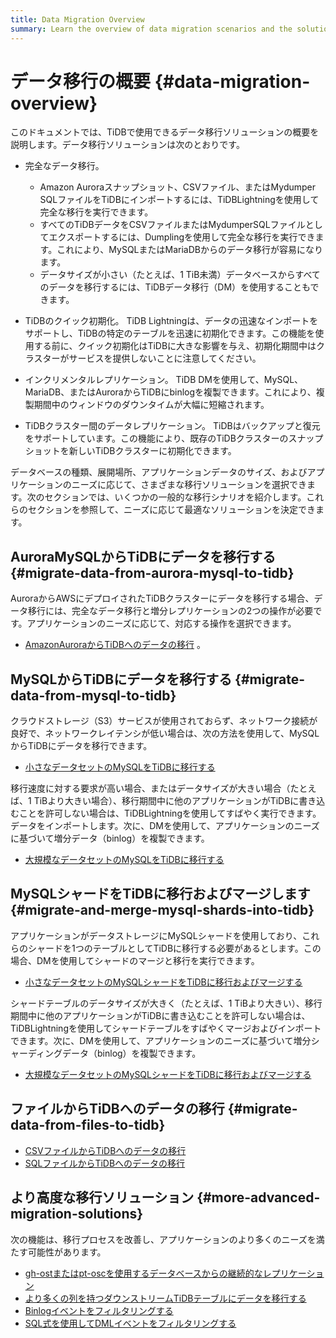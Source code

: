 ```yaml
---
title: Data Migration Overview
summary: Learn the overview of data migration scenarios and the solutions.
---
```


# データ移行の概要 {#data-migration-overview}

このドキュメントでは、TiDBで使用できるデータ移行ソリューションの概要を説明します。データ移行ソリューションは次のとおりです。

-   完全なデータ移行。
    -   Amazon Auroraスナップショット、CSVファイル、またはMydumper SQLファイルをTiDBにインポートするには、TiDBLightningを使用して完全な移行を実行できます。
    -   すべてのTiDBデータをCSVファイルまたはMydumperSQLファイルとしてエクスポートするには、Dumplingを使用して完全な移行を実行できます。これにより、MySQLまたはMariaDBからのデータ移行が容易になります。
    -   データサイズが小さい（たとえば、1 TiB未満）データベースからすべてのデータを移行するには、TiDBデータ移行（DM）を使用することもできます。

-   TiDBのクイック初期化。 TiDB Lightningは、データの迅速なインポートをサポートし、TiDBの特定のテーブルを迅速に初期化できます。この機能を使用する前に、クイック初期化はTiDBに大きな影響を与え、初期化期間中はクラスターがサービスを提供しないことに注意してください。

-   インクリメンタルレプリケーション。 TiDB DMを使用して、MySQL、MariaDB、またはAuroraからTiDBにbinlogを複製できます。これにより、複製期間中のウィンドウのダウンタイムが大幅に短縮されます。

-   TiDBクラスター間のデータレプリケーション。 TiDBはバックアップと復元をサポートしています。この機能により、既存のTiDBクラスターのスナップショットを新しいTiDBクラスターに初期化できます。

データベースの種類、展開場所、アプリケーションデータのサイズ、およびアプリケーションのニーズに応じて、さまざまな移行ソリューションを選択できます。次のセクションでは、いくつかの一般的な移行シナリオを紹介します。これらのセクションを参照して、ニーズに応じて最適なソリューションを決定できます。

## AuroraMySQLからTiDBにデータを移行する {#migrate-data-from-aurora-mysql-to-tidb}

AuroraからAWSにデプロイされたTiDBクラスターにデータを移行する場合、データ移行には、完全なデータ移行と増分レプリケーションの2つの操作が必要です。アプリケーションのニーズに応じて、対応する操作を選択できます。

-   [AmazonAuroraからTiDBへのデータの移行](/migrate-aurora-to-tidb.md) 。

## MySQLからTiDBにデータを移行する {#migrate-data-from-mysql-to-tidb}

クラウドストレージ（S3）サービスが使用されておらず、ネットワーク接続が良好で、ネットワークレイテンシが低い場合は、次の方法を使用して、MySQLからTiDBにデータを移行できます。

-   [小さなデータセットのMySQLをTiDBに移行する](/migrate-small-mysql-to-tidb.md)

移行速度に対する要求が高い場合、またはデータサイズが大きい場合（たとえば、1 TiBより大きい場合）、移行期間中に他のアプリケーションがTiDBに書き込むことを許可しない場合は、TiDBLightningを使用してすばやく実行できます。データをインポートします。次に、DMを使用して、アプリケーションのニーズに基づいて増分データ（binlog）を複製できます。

-   [大規模なデータセットのMySQLをTiDBに移行する](/migrate-large-mysql-to-tidb.md)

## MySQLシャードをTiDBに移行およびマージします {#migrate-and-merge-mysql-shards-into-tidb}

アプリケーションがデータストレージにMySQLシャードを使用しており、これらのシャードを1つのテーブルとしてTiDBに移行する必要があるとします。この場合、DMを使用してシャードのマージと移行を実行できます。

-   [小さなデータセットのMySQLシャードをTiDBに移行およびマージする](/migrate-small-mysql-shards-to-tidb.md)

シャードテーブルのデータサイズが大きく（たとえば、1 TiBより大きい）、移行期間中に他のアプリケーションがTiDBに書き込むことを許可しない場合は、TiDBLightningを使用してシャードテーブルをすばやくマージおよびインポートできます。次に、DMを使用して、アプリケーションのニーズに基づいて増分シャーディングデータ（binlog）を複製できます。

-   [大規模なデータセットのMySQLシャードをTiDBに移行およびマージする](/migrate-large-mysql-shards-to-tidb.md)

## ファイルからTiDBへのデータの移行 {#migrate-data-from-files-to-tidb}

-   [CSVファイルからTiDBへのデータの移行](/migrate-from-csv-files-to-tidb.md)
-   [SQLファイルからTiDBへのデータの移行](/migrate-from-sql-files-to-tidb.md)

## より高度な移行ソリューション {#more-advanced-migration-solutions}

次の機能は、移行プロセスを改善し、アプリケーションのより多くのニーズを満たす可能性があります。

-   [gh-ostまたはpt-oscを使用するデータベースからの継続的なレプリケーション](/migrate-with-pt-ghost.md)
-   [より多くの列を持つダウンストリームTiDBテーブルにデータを移行する](/migrate-with-more-columns-downstream.md)
-   [Binlogイベントをフィルタリングする](/filter-binlog-event.md)
-   [SQL式を使用してDMLイベントをフィルタリングする](/filter-dml-event.md)
